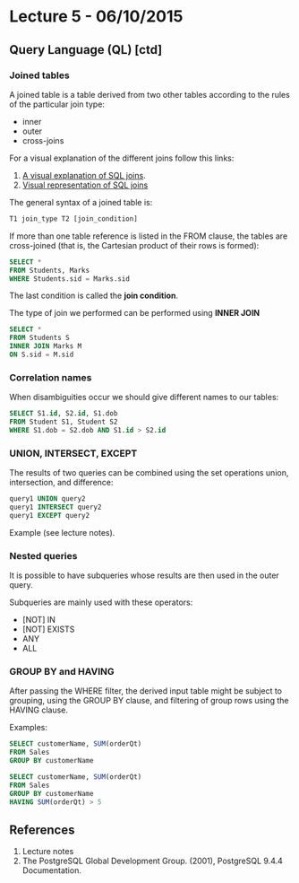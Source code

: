 # Lecture 5 - 06/10/2015

## Query Language (QL) [ctd]

### Joined tables

A joined table is a table derived from two other tables according to the rules of the particular join type:

- inner
- outer
- cross-joins

For a visual explanation of the different joins follow this links:

1. [A visual explanation of SQL joins](http://blog.codinghorror.com/a-visual-explanation-of-sql-joins/).
2. [Visual representation of SQL joins](http://www.codeproject.com/Articles/33052/Visual-Representation-of-SQL-Joins)

The general syntax of a joined table is:

```sql
T1 join_type T2 [join_condition]
```

If more than one table reference is listed in the FROM clause, the tables are cross-joined (that is, the Cartesian product of their rows is formed):

```sql
SELECT *
FROM Students, Marks
WHERE Students.sid = Marks.sid
```

The last condition is called the **join condition**.

The type of join we performed can be performed using **INNER JOIN**

```sql
SELECT *
FROM Students S
INNER JOIN Marks M
ON S.sid = M.sid
```

### Correlation names

When disambiguities occur we should give different names to our tables:

```sql
SELECT S1.id, S2.id, S1.dob
FROM Student S1, Student S2
WHERE S1.dob = S2.dob AND S1.id > S2.id
```

### UNION, INTERSECT, EXCEPT

The results of two queries can be combined using the set operations union, intersection, and difference:

```sql
query1 UNION query2
query1 INTERSECT query2
query1 EXCEPT query2
```

Example (see lecture notes).

### Nested queries

It is possible to have subqueries whose results are then used in the outer query.

Subqueries are mainly used with these operators:

- [NOT] IN
- [NOT] EXISTS
- <op> ANY
- <op> ALL

### GROUP BY and HAVING

After passing the WHERE filter, the derived input table might be subject to grouping, using the GROUP BY clause, and filtering of group rows using the HAVING clause.

Examples:

```sql
SELECT customerName, SUM(orderQt)
FROM Sales
GROUP BY customerName
```

```sql
SELECT customerName, SUM(orderQt)
FROM Sales
GROUP BY customerName
HAVING SUM(orderQt) > 5
```

## References

1. Lecture notes
2. The PostgreSQL Global Development Group. (2001), PostgreSQL 9.4.4 Documentation.
